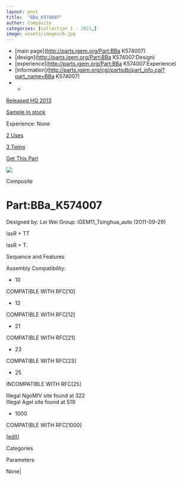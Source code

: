```yaml
---
layout: post
title:  "BBa_K574007"
author: Composite
categories: [collection 1 - 2021,] 
image: assets/images/6.jpg
---
```



  * [main page](http://parts.igem.org/Part:BBa K574007)
  * [design](http://parts.igem.org/Part:BBa K574007:Design)
  * [experience](http://parts.igem.org/Part:BBa K574007:Experience)
  * [information](http://parts.igem.org/cgi/partsdb/part_info.cgi?part_name=BBa K574007)
  *   * 

[Released HQ 2013](http://parts.igem.org/Help:Part_Status_Box)

[Sample In stock](http://parts.igem.org/Help:Part_Status_Box)

Experience: None

[2 Uses](http://parts.igem.org/partsdb/uses.cgi?part=BBa_K574007)

[3 Twins](http://parts.igem.org/partsdb/twin_info.cgi?part=BBa_K574007)

[ Get This Part](http://parts.igem.org/partsdb/get_part.cgi?part=BBa_K574007)

![](http://parts.igem.org/images/partbypart/icon_composite.png)

Composite

# Part:BBa_K574007

Designed by: Lei Wei   Group: iGEM11_Tsinghua_auto   (2011-09-29)

  
lasR + TT

lasR + T.

Sequence and Features

  

Assembly Compatibility:

  * 10

COMPATIBLE WITH RFC[10]

  * 12

COMPATIBLE WITH RFC[12]

  * 21

COMPATIBLE WITH RFC[21]

  * 23

COMPATIBLE WITH RFC[23]

  * 25

INCOMPATIBLE WITH RFC[25]

Illegal NgoMIV site found at 322  
Illegal AgeI site found at 519  

  * 1000

COMPATIBLE WITH RFC[1000]

  

[[edit](http://parts.igem.org/partsdb/part_info.cgi?part_name=BBa_K574007)]

Categories

Parameters

None|


